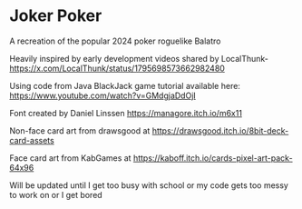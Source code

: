 # Joker Poker
A recreation of the popular 2024 poker roguelike Balatro 

Heavily inspired by early development videos shared by LocalThunk- https://x.com/LocalThunk/status/1795698573662982480

Using code from Java BlackJack game tutorial available here: https://www.youtube.com/watch?v=GMdgjaDdOjI

Font created by Daniel Linssen https://managore.itch.io/m6x11

Non-face card art from drawsgood at https://drawsgood.itch.io/8bit-deck-card-assets

Face card art from KabGames at https://kaboff.itch.io/cards-pixel-art-pack-64x96

Will be updated until I get too busy with school or my code gets too messy to work on or I get bored 